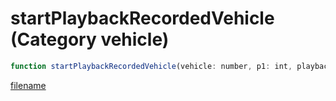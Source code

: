 # startPlaybackRecordedVehicle (Category vehicle)

```js
function startPlaybackRecordedVehicle(vehicle: number, p1: int, playback: string, p3: boolean): void
```

[filename](startPlaybackRecordedVehicle_m.md ':include')